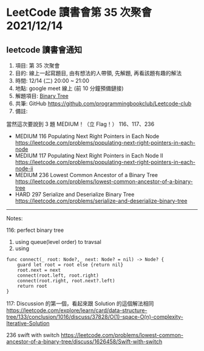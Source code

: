 # LeetCode 讀書會第 35 次聚會 2021/12/14

## leetcode 讀書會通知

1. 項目: 第 35 次聚會
2. 目的: 線上一起寫題目, 由有想法的人帶領, 先解題, 再看該題有趣的解法
3. 時間: 12/14 (二) 20:00 ~ 21:00
4. 地點: google meet 線上 (前 10 分鐘預備鏈接)
5. 解題項目:  [Binary Tree](https://leetcode.com/explore/learn/card/data-structure-tree/)
6. 共筆: GitHub https://github.com/programmingbookclub/Leetcode-club
7. 備註: 

當然這次要說到 3 題 MEDIUM！（立 Flag！） 116、117、236


* 	MEDIUM	116	Populating Next Right Pointers in Each Node	https://leetcode.com/problems/populating-next-right-pointers-in-each-node
* 	MEDIUM	117	Populating Next Right Pointers in Each Node II	https://leetcode.com/problems/populating-next-right-pointers-in-each-node-ii
* 	MEDIUM	236	Lowest Common Ancestor of a Binary Tree	https://leetcode.com/problems/lowest-common-ancestor-of-a-binary-tree
* 	HARD	297	Serialize and Deserialize Binary Tree	https://leetcode.com/problems/serialize-and-deserialize-binary-tree

--- 
Notes:

116: perfect binary tree
1. using queue(level order) to travsal
2. using 

```swift=
func connect(_ root: Node?,_ next: Node? = nil) -> Node? {
    guard let root = root else {return nil}
    root.next = next
    connect(root.left, root.right)
    connect(root.right, root.next?.left) 
    return root
}
```

117: 
Discussion 的第一個，看起來跟 Solution 的這個解法相同
https://leetcode.com/explore/learn/card/data-structure-tree/133/conclusion/1016/discuss/37828/O(1)-space-O(n)-complexity-Iterative-Solution


236 swift with switch https://leetcode.com/problems/lowest-common-ancestor-of-a-binary-tree/discuss/1626458/Swift-with-switch
